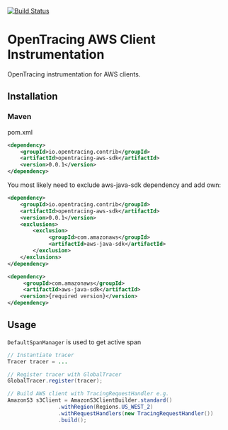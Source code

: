 [![Build Status][ci-img]][ci]

# OpenTracing AWS Client Instrumentation
OpenTracing instrumentation for AWS clients.

## Installation

### Maven
pom.xml
```xml
<dependency>
    <groupId>io.opentracing.contrib</groupId>
    <artifactId>opentracing-aws-sdk</artifactId>
    <version>0.0.1</version>
</dependency>
```

You most likely need to exclude aws-java-sdk dependency and add own:
```xml
<dependency>
    <groupId>io.opentracing.contrib</groupId>
    <artifactId>opentracing-aws-sdk</artifactId>
    <version>0.0.1</version>
    <exclusions>
        <exclusion>
             <groupId>com.amazonaws</groupId>
             <artifactId>aws-java-sdk</artifactId>
        </exclusion>
    </exclusions>
</dependency>

<dependency>
     <groupId>com.amazonaws</groupId>
     <artifactId>aws-java-sdk</artifactId>
    <version>{required version}</version>
</dependency>

```

## Usage

`DefaultSpanManager` is used to get active span

```java
// Instantiate tracer
Tracer tracer = ...

// Register tracer with GlobalTracer
GlobalTracer.register(tracer);

// Build AWS client with TracingRequestHandler e.g.
AmazonS3 s3Client = AmazonS3ClientBuilder.standard()
                .withRegion(Regions.US_WEST_2)
                .withRequestHandlers(new TracingRequestHandler())
                .build();

```


[ci-img]: https://travis-ci.org/opentracing-contrib/java-aws-sdk.svg?branch=master
[ci]: https://travis-ci.org/opentracing-contrib/java-aws-sdk

